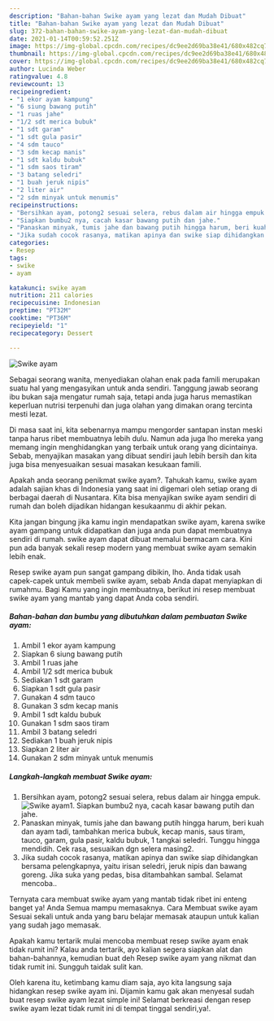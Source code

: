 ```yaml
---
description: "Bahan-bahan Swike ayam yang lezat dan Mudah Dibuat"
title: "Bahan-bahan Swike ayam yang lezat dan Mudah Dibuat"
slug: 372-bahan-bahan-swike-ayam-yang-lezat-dan-mudah-dibuat
date: 2021-01-14T00:59:52.251Z
image: https://img-global.cpcdn.com/recipes/dc9ee2d69ba38e41/680x482cq70/swike-ayam-foto-resep-utama.jpg
thumbnail: https://img-global.cpcdn.com/recipes/dc9ee2d69ba38e41/680x482cq70/swike-ayam-foto-resep-utama.jpg
cover: https://img-global.cpcdn.com/recipes/dc9ee2d69ba38e41/680x482cq70/swike-ayam-foto-resep-utama.jpg
author: Lucinda Weber
ratingvalue: 4.8
reviewcount: 13
recipeingredient:
- "1 ekor ayam kampung"
- "6 siung bawang putih"
- "1 ruas jahe"
- "1/2 sdt merica bubuk"
- "1 sdt garam"
- "1 sdt gula pasir"
- "4 sdm tauco"
- "3 sdm kecap manis"
- "1 sdt kaldu bubuk"
- "1 sdm saos tiram"
- "3 batang seledri"
- "1 buah jeruk nipis"
- "2 liter air"
- "2 sdm minyak untuk menumis"
recipeinstructions:
- "Bersihkan ayam, potong2 sesuai selera, rebus dalam air hingga empuk."
- "Siapkan bumbu2 nya, cacah kasar bawang putih dan jahe."
- "Panaskan minyak, tumis jahe dan bawang putih hingga harum, beri kuah dan ayam tadi, tambahkan merica bubuk, kecap manis, saus tiram, tauco, garam, gula pasir, kaldu bubuk, 1 tangkai seledri. Tunggu hingga mendidih. Cek rasa, sesuaikan dgn selera masing2."
- "Jika sudah cocok rasanya, matikan apinya dan swike siap dihidangkan bersama pelengkapnya, yaitu irisan seledri, jeruk nipis dan bawang goreng. Jika suka yang pedas, bisa ditambahkan sambal. Selamat mencoba.."
categories:
- Resep
tags:
- swike
- ayam

katakunci: swike ayam 
nutrition: 211 calories
recipecuisine: Indonesian
preptime: "PT32M"
cooktime: "PT36M"
recipeyield: "1"
recipecategory: Dessert

---
```



![Swike ayam](https://img-global.cpcdn.com/recipes/dc9ee2d69ba38e41/680x482cq70/swike-ayam-foto-resep-utama.jpg)

Sebagai seorang wanita, menyediakan olahan enak pada famili merupakan suatu hal yang mengasyikan untuk anda sendiri. Tanggung jawab seorang ibu bukan saja mengatur rumah saja, tetapi anda juga harus memastikan keperluan nutrisi terpenuhi dan juga olahan yang dimakan orang tercinta mesti lezat.

Di masa  saat ini, kita sebenarnya mampu mengorder santapan instan meski tanpa harus ribet membuatnya lebih dulu. Namun ada juga lho mereka yang memang ingin menghidangkan yang terbaik untuk orang yang dicintainya. Sebab, menyajikan masakan yang dibuat sendiri jauh lebih bersih dan kita juga bisa menyesuaikan sesuai masakan kesukaan famili. 



Apakah anda seorang penikmat swike ayam?. Tahukah kamu, swike ayam adalah sajian khas di Indonesia yang saat ini digemari oleh setiap orang di berbagai daerah di Nusantara. Kita bisa menyajikan swike ayam sendiri di rumah dan boleh dijadikan hidangan kesukaanmu di akhir pekan.

Kita jangan bingung jika kamu ingin mendapatkan swike ayam, karena swike ayam gampang untuk didapatkan dan juga anda pun dapat membuatnya sendiri di rumah. swike ayam dapat dibuat memalui bermacam cara. Kini pun ada banyak sekali resep modern yang membuat swike ayam semakin lebih enak.

Resep swike ayam pun sangat gampang dibikin, lho. Anda tidak usah capek-capek untuk membeli swike ayam, sebab Anda dapat menyiapkan di rumahmu. Bagi Kamu yang ingin membuatnya, berikut ini resep membuat swike ayam yang mantab yang dapat Anda coba sendiri.

<!--inarticleads1-->

##### Bahan-bahan dan bumbu yang dibutuhkan dalam pembuatan Swike ayam:

1. Ambil 1 ekor ayam kampung
1. Siapkan 6 siung bawang putih
1. Ambil 1 ruas jahe
1. Ambil 1/2 sdt merica bubuk
1. Sediakan 1 sdt garam
1. Siapkan 1 sdt gula pasir
1. Gunakan 4 sdm tauco
1. Gunakan 3 sdm kecap manis
1. Ambil 1 sdt kaldu bubuk
1. Gunakan 1 sdm saos tiram
1. Ambil 3 batang seledri
1. Sediakan 1 buah jeruk nipis
1. Siapkan 2 liter air
1. Gunakan 2 sdm minyak untuk menumis




<!--inarticleads2-->

##### Langkah-langkah membuat Swike ayam:

1. Bersihkan ayam, potong2 sesuai selera, rebus dalam air hingga empuk.
<img src="https://img-global.cpcdn.com/steps/e3626206297b9f1f/160x128cq70/swike-ayam-langkah-memasak-1-foto.jpg" alt="Swike ayam">1. Siapkan bumbu2 nya, cacah kasar bawang putih dan jahe.
1. Panaskan minyak, tumis jahe dan bawang putih hingga harum, beri kuah dan ayam tadi, tambahkan merica bubuk, kecap manis, saus tiram, tauco, garam, gula pasir, kaldu bubuk, 1 tangkai seledri. Tunggu hingga mendidih. Cek rasa, sesuaikan dgn selera masing2.
1. Jika sudah cocok rasanya, matikan apinya dan swike siap dihidangkan bersama pelengkapnya, yaitu irisan seledri, jeruk nipis dan bawang goreng. Jika suka yang pedas, bisa ditambahkan sambal. Selamat mencoba..




Ternyata cara membuat swike ayam yang mantab tidak ribet ini enteng banget ya! Anda Semua mampu memasaknya. Cara Membuat swike ayam Sesuai sekali untuk anda yang baru belajar memasak ataupun untuk kalian yang sudah jago memasak.

Apakah kamu tertarik mulai mencoba membuat resep swike ayam enak tidak rumit ini? Kalau anda tertarik, ayo kalian segera siapkan alat dan bahan-bahannya, kemudian buat deh Resep swike ayam yang nikmat dan tidak rumit ini. Sungguh taidak sulit kan. 

Oleh karena itu, ketimbang kamu diam saja, ayo kita langsung saja hidangkan resep swike ayam ini. Dijamin kamu gak akan menyesal sudah buat resep swike ayam lezat simple ini! Selamat berkreasi dengan resep swike ayam lezat tidak rumit ini di tempat tinggal sendiri,ya!.

